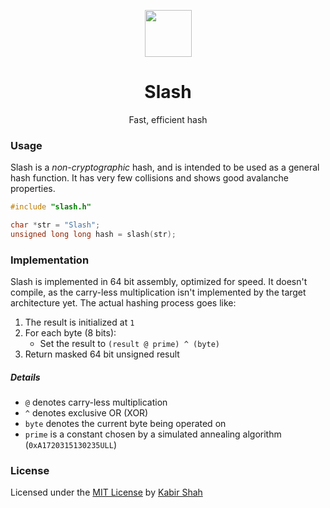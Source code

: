 <p align="center"><a href="https://github.com/kbrsh/slash" target="_blank"><img width="75" src="https://raw.githubusercontent.com/kbrsh/slash/master/img/logo.png"></a></p>

<h1 align="center">Slash</h1>

<p align="center">Fast, efficient hash</p>

### Usage

Slash is a _non-cryptographic_ hash, and is intended to be used as a general hash function. It has very few collisions and shows good avalanche properties.

```c
#include "slash.h"

char *str = "Slash";
unsigned long long hash = slash(str);
```

### Implementation

Slash is implemented in 64 bit assembly, optimized for speed. It doesn't compile, as the carry-less multiplication isn't implemented by the target architecture yet. The actual hashing process goes like:

1. The result is initialized at `1`
2. For each byte (8 bits):
   * Set the result to `(result @ prime) ^ (byte)`
3. Return masked 64 bit unsigned result

##### Details

* `@` denotes carry-less multiplication
* `^` denotes exclusive OR (XOR)
* `byte` denotes the current byte being operated on
* `prime` is a constant chosen by a simulated annealing algorithm (`0xA1720315130235ULL`)

### License

Licensed under the [MIT License](https://kbrsh.github.io/license) by [Kabir Shah](https://kabir.ml)
